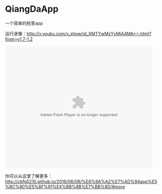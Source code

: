 # QiangDaApp
一个简单的抢答app  

运行录像：<http://v.youku.com/v_show/id_XMTYwMzYyMjA4MA==.html?from=y1.7-1.2>  

<embed src="http://player.youku.com/player.php/sid/XMTYwMzYyMjA4MA==/v.swf" allowFullScreen="true" quality="high" width="480" height="400" align="middle" allowScriptAccess="always" type="application/x-shockwave-flash"></embed>

你可以从这里了解更多：<http://cbfg5210.github.io/2016/06/08/%E6%8A%A2%E7%AD%94app%E5%BC%80%E5%8F%91%E4%BB%8B%E7%BB%8D/#more>
